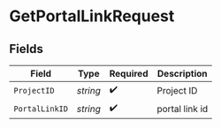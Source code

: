 # GetPortalLinkRequest


## Fields

| Field              | Type               | Required           | Description        |
| ------------------ | ------------------ | ------------------ | ------------------ |
| `ProjectID`        | *string*           | :heavy_check_mark: | Project ID         |
| `PortalLinkID`     | *string*           | :heavy_check_mark: | portal link id     |